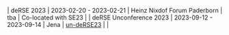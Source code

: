 | deRSE 2023 | 2023-02-20 - 2023-02-21 | Heinz Nixdof Forum Paderborn | tba | Co-located with SE23 |
| deRSE Unconference 2023 | 2023-09-12 - 2023-09-14 | Jena | [un-deRSE23](/unconf2023/) | |
